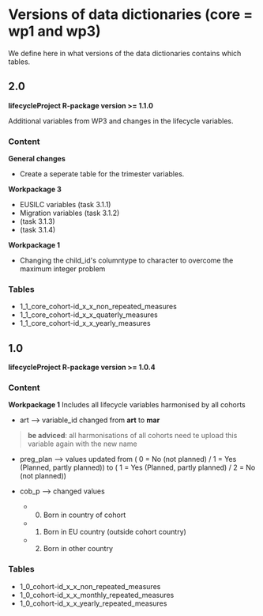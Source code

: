 # Versions of data dictionaries (core = wp1 and wp3)
We define here in what versions of the data dictionaries contains which tables.

## 2.0
**lifecycleProject R-package version >= 1.1.0**

Additional variables from WP3 and changes in the lifecycle variables.

### Content

**General changes**
* Create a seperate table for the trimester variables.

**Workpackage 3**
- EUSILC variables (task 3.1.1)
- Migration variables (task 3.1.2)
- (task 3.1.3)
- (task 3.1.4)

**Workpackage 1**
* Changing the child_id's columntype to character to overcome the maximum integer problem

### Tables
- 1_1_core_cohort-id_x_x_non_repeated_measures
- 1_1_core_cohort-id_x_x_quaterly_measures
- 1_1_core_cohort-id_x_x_yearly_measures

## 1.0
**lifecycleProject R-package version >= 1.0.4**

### Content

**Workpackage 1**
Includes all lifecycle variables harmonised by all cohorts

* art --> variable_id changed from **art** to **mar**
>**be adviced**: all harmonisations of all cohorts need te upload this variable again with the new name

* preg_plan --> values updated from ( 0 = No (not planned) / 1 = Yes (Planned, partly planned)) to ( 1 = Yes (Planned, partly planned) / 2 = No (not planned))

* cob_p --> changed values
  * 0) Born in country of cohort
  * 1) Born in EU country (outside cohort country)
  * 2) Born in other country

### Tables
- 1_0_cohort-id_x_x_non_repeated_measures
- 1_0_cohort-id_x_x_monthly_repeated_measures
- 1_0_cohort-id_x_x_yearly_repeated_measures
